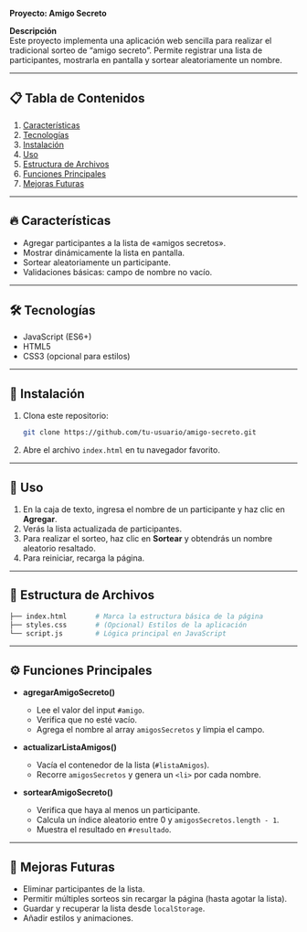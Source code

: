**Proyecto: Amigo Secreto**

**Descripción**\
Este proyecto implementa una aplicación web sencilla para realizar el tradicional sorteo de “amigo secreto”. Permite registrar una lista de participantes, mostrarla en pantalla y sortear aleatoriamente un nombre.

---

## 📋 Tabla de Contenidos

1. [Características](#-características)
2. [Tecnologías](#-tecnologías)
3. [Instalación](#-instalación)
4. [Uso](#-uso)
5. [Estructura de Archivos](#-estructura-de-archivos)
6. [Funciones Principales](#-funciones-principales)
7. [Mejoras Futuras](#-mejoras-futuras)

---

## 🔥 Características

- Agregar participantes a la lista de «amigos secretos».
- Mostrar dinámicamente la lista en pantalla.
- Sortear aleatoriamente un participante.
- Validaciones básicas: campo de nombre no vacío.

---

## 🛠 Tecnologías

- JavaScript (ES6+)
- HTML5
- CSS3 (opcional para estilos)

---

## 🚀 Instalación

1. Clona este repositorio:
   ```bash
   git clone https://github.com/tu-usuario/amigo-secreto.git
   ```
2. Abre el archivo `index.html` en tu navegador favorito.

---

## 🎯 Uso

1. En la caja de texto, ingresa el nombre de un participante y haz clic en **Agregar**.
2. Verás la lista actualizada de participantes.
3. Para realizar el sorteo, haz clic en **Sortear** y obtendrás un nombre aleatorio resaltado.
4. Para reiniciar, recarga la página.

---

## 📂 Estructura de Archivos

```bash
├── index.html       # Marca la estructura básica de la página
├── styles.css       # (Opcional) Estilos de la aplicación
└── script.js        # Lógica principal en JavaScript
```

---

## ⚙️ Funciones Principales

- **agregarAmigoSecreto()**

  - Lee el valor del input `#amigo`.
  - Verifica que no esté vacío.
  - Agrega el nombre al array `amigosSecretos` y limpia el campo.

- **actualizarListaAmigos()**

  - Vacía el contenedor de la lista (`#listaAmigos`).
  - Recorre `amigosSecretos` y genera un `<li>` por cada nombre.

- **sortearAmigoSecreto()**

  - Verifica que haya al menos un participante.
  - Calcula un índice aleatorio entre 0 y `amigosSecretos.length - 1`.
  - Muestra el resultado en `#resultado`.

---

## 🚧 Mejoras Futuras

- Eliminar participantes de la lista.
- Permitir múltiples sorteos sin recargar la página (hasta agotar la lista).
- Guardar y recuperar la lista desde `localStorage`.
- Añadir estilos y animaciones.



